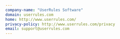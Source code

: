 ```yaml
---
company-name: "UserRules Software"
domain: userrules.com
home: http://www.userrules.com/
privacy-policy: http://www.userrules.com/privacy
email: support@userrules.com
---
```




